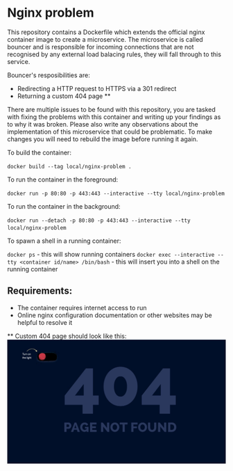# Nginx problem

This repository contains a Dockerfile which extends the official nginx container image to create a microservice. The microservice is called bouncer and is responsible for incoming connections that are not recognised by any external load balacing rules, they will fall through to this service.

Bouncer's resposibilities are:

* Redirecting a HTTP request to HTTPS via a 301 redirect
* Returning a custom 404 page **

There are multiple issues to be found with this repository, you are tasked with fixing the problems with this container and writing up your findings as to why it was broken. Please also write any observations about the implementation of this microservice that could be problematic. To make changes you will need to rebuild the image before running it again. 

To build the container:

`docker build --tag local/nginx-problem .`

To run the container in the foreground:

`docker run -p 80:80 -p 443:443 --interactive --tty local/nginx-problem`

To run the container in the background:

`docker run --detach -p 80:80 -p 443:443 --interactive --tty local/nginx-problem`

To spawn a shell in a running container:

`docker ps` - this will show running containers
`docker exec --interactive --tty <container id/name> /bin/bash` - this will insert you into a shell on the running container

## Requirements:

* The container requires internet access to run
* Online nginx configuration documentation or other websites may be helpful to resolve it

** Custom 404 page should look like this:
![404](./404.png)

